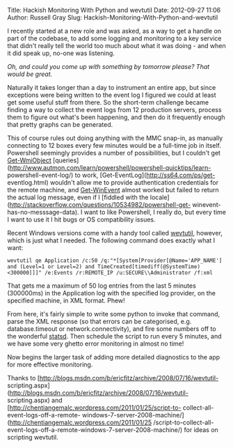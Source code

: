 Title: Hackish Monitoring With Python and wevtutil
Date: 2012-09-27 11:06
Author: Russell Gray
Slug: Hackish-Monitoring-With-Python-and-wevtutil

I recently started at a new role and was asked, as a way to get a handle on
part of the codebase, to add some logging and monitoring to a key service that
didn't really tell the world too much about what it was doing - and when it
did speak up, no-one was listening.

*Oh, and could you come up with something by tomorrow please? That would be
great.*

Naturally it takes longer than a day to instrument an entire app, but since
exceptions were being written to the event log I figured we could at least get
some useful stuff from there. So the short-term challenge became finding a way
to collect the event logs from 12 production servers, process them to figure
out what's been happening, and then do it frequently enough that pretty graphs
can be generated.

This of course rules out doing anything with the MMC snap-in, as manually
connecting to 12 boxes every few minutes would be a full-time job in itself.
Powershell seemingly provides a number of possibilities, but I couldn't get
[Get-WmiObject](http://ss64.com/ps/get-wmiobject.html)
[queries](http://www.autmon.com/learn/powershell/powershell-quicktips/learn-
powershell-event-log/) to work, [Get-EventLog](http://ss64.com/ps/get-
eventlog.html) wouldn't allow me to provide authentication credentials for the
remote machine, and [Get-WinEvent](http://ss64.com/ps/get-winevent.html)
almost worked but failed to return the actual log message, even if I [fiddled
with the locale](http://stackoverflow.com/questions/10534982/powershell-get-
winevent-has-no-messsage-data). I want to like Powershell, I really do, but
every time I want to use it I hit bugs or OS compatibility issues.

Recent Windows versions come with a handy tool called
[wevtutil](http://technet.microsoft.com/en-us/library/cc732848(v=ws.10).aspx),
however, which is just what I needed. The following command does exactly
what I want:

    wevtutil qe Application /c:50 /q:"*[System[Provider[@Name='APP_NAME'] and (Level=1 or Level=2) and TimeCreated[timediff(@SystemTime)<300000]]]" /e:Events /r:REMOTE_IP /u:SECURE\\Administrator /f:xml

That gets me a maximum of 50 log entries from the last 5 minutes (300000ms) in
the Application log with the specified log provider, on the specified machine,
in XML format. Phew!

From here, it's fairly simple to write some python to invoke that command,
parse the XML response (so that errors can be categorised, e.g.
database.timeout or network.connectivity), and fire some numbers off to the
wonderful [statsd](https://github.com/etsy/statsd). Then schedule the script
to run every 5 minutes, and we have some very ghetto error monitoring in
almost no time!

Now begins the larger task of adding more detailed diagnostics to the app for
more effective monitoring.

Thanks to [http://blogs.msdn.com/b/ericfitz/archive/2008/07/16/wevtutil-
scripting.aspx](http://blogs.msdn.com/b/ericfitz/archive/2008/07/16/wevtutil-
scripting.aspx) and [http://chentiangemalc.wordpress.com/2011/01/25/script-to-
collect-all-event-logs-off-a-remote-
windows-7-server-2008-machine/](http://chentiangemalc.wordpress.com/2011/01/25
/script-to-collect-all-event-logs-off-a-remote-windows-7-server-2008-machine/)
for ideas on scripting wevtutil.
